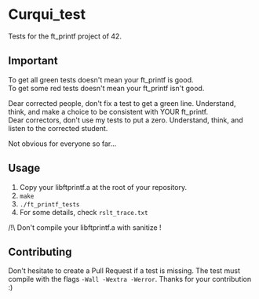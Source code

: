 # Curqui_test #
Tests for the ft_printf project of 42.

## Important
To get all green tests doesn't mean your ft_printf is good.<br/>
To get some red tests doesn't mean your ft_printf isn't good.<br/>

Dear corrected people, don't fix a test to get a green line. Understand, think, and make a choice to be consistent with YOUR ft_printf.<br/>
Dear correctors, don't use my tests to put a zero. Understand, think, and listen to the corrected student.

Not obvious for everyone so far...

## Usage
1) Copy your libftprintf.a at the root of your repository.
2) `make`
3) `./ft_printf_tests`
4) For some details, check `rslt_trace.txt`

/!\ Don't compile your libftprintf.a with sanitize !

## Contributing
Don't hesitate to create a Pull Request if a test is missing.
The test must compile with the flags `-Wall -Wextra -Werror`.
Thanks for your contribution :)
